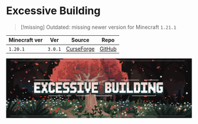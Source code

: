 # Excessive Building

> [!missing] Outdated: missing newer version for Minecraft `1.21.1`

| Minecraft ver | Ver     | Source                                                                        | Repo                                                    |
| ------------- | ------- | ----------------------------------------------------------------------------- | ------------------------------------------------------- |
| `1.20.1`      | `3.0.1` | [CurseForge](https://www.curseforge.com/minecraft/mc-mods/excessive-building) | [GitHub](https://github.com/Yirmiri/Excessive-Building) |

![](https://raw.githubusercontent.com/Yirmiri/Dried-Spice/master/src/main/resources/assets/dried_spice/textures/description/excessive_building/excessive_building_banner.png)